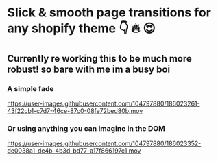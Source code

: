 # Slick & smooth page transitions for any shopify theme :point_down: :fire: :heart_eyes:
## Currently re working this to be much more robust! so bare with me im a busy boi


### A simple fade

https://user-images.githubusercontent.com/104797880/186023261-43f22cb1-c7d7-46ce-87c0-08fe72bed80b.mov

### Or using anything you can imagine in the DOM

https://user-images.githubusercontent.com/104797880/186023352-de0038a1-de4b-4b3d-bd77-a17f866197c1.mov
